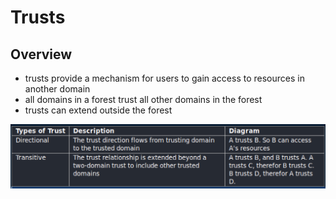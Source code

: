 # Trusts

## Overview

* trusts provide a mechanism for users to gain access to resources in another domain
* all domains in a forest trust all other domains in the forest
* trusts can extend outside the forest

![](../../.gitbook/assets/trusts.png)

